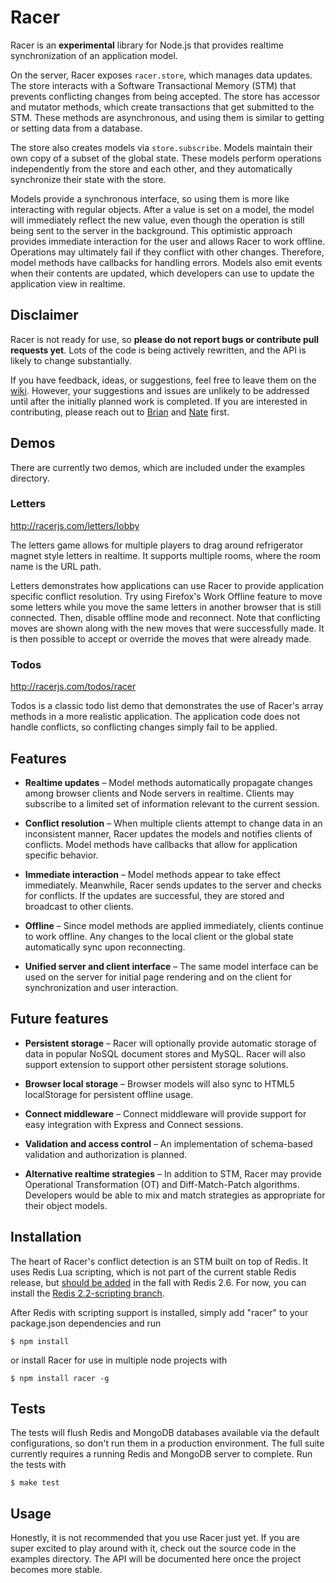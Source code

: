 # Racer

Racer is an **experimental** library for Node.js that provides realtime synchronization of an application model.

On the server, Racer exposes `racer.store`, which manages data updates. The store interacts with a Software Transactional Memory (STM) that prevents conflicting changes from being accepted. The store has accessor and mutator methods, which create transactions that get submitted to the STM. These methods are asynchronous, and using them is similar to getting or setting data from a database.

The store also creates models via `store.subscribe`. Models maintain their own copy of a subset of the global state. These models perform operations independently from the store and each other, and they automatically synchronize their state with the store.

Models provide a synchronous interface, so using them is more like interacting with regular objects. After a value is set on a model, the model will immediately reflect the new value, even though the operation is still being sent to the server in the background. This optimistic approach provides immediate interaction for the user and allows Racer to work offline. Operations may ultimately fail if they conflict with other changes. Therefore, model methods have callbacks for handling errors. Models also emit events when their contents are updated, which developers can use to update the application view in realtime.

## Disclaimer

Racer is not ready for use, so **please do not report bugs or contribute pull requests yet**. Lots of the code is being actively rewritten, and the API is likely to change substantially.

If you have feedback, ideas, or suggestions, feel free to leave them on the [wiki](https://github.com/codeparty/racer/wiki). However, your suggestions and issues are unlikely to be addressed until after the initially planned work is completed. If you are interested in contributing, please reach out to [Brian](https://github.com/bnoguchi) and [Nate](https://github.com/nateps) first.

## Demos

There are currently two demos, which are included under the examples directory.

### Letters

http://racerjs.com/letters/lobby

The letters game allows for multiple players to drag around refrigerator magnet style letters in realtime. It supports multiple rooms, where the room name is the URL path.

Letters demonstrates how applications can use Racer to provide application specific conflict resolution. Try using Firefox's Work Offline feature to move some letters while you move the same letters in another browser that is still connected. Then, disable offline mode and reconnect. Note that conflicting moves are shown along with the new moves that were successfully made. It is then possible to accept or override the moves that were already made.

### Todos

http://racerjs.com/todos/racer

Todos is a classic todo list demo that demonstrates the use of Racer's array methods in a more realistic application. The application code does not handle conflicts, so conflicting changes simply fail to be applied.

## Features

  * **Realtime updates** &ndash; Model methods automatically propagate changes among browser clients and Node servers in realtime. Clients may subscribe to a limited set of information relevant to the current session.

  * **Conflict resolution** &ndash; When multiple clients attempt to change data in an inconsistent manner, Racer updates the models and notifies clients of conflicts. Model methods have callbacks that allow for application specific behavior.

  * **Immediate interaction** &ndash; Model methods appear to take effect immediately. Meanwhile, Racer sends updates to the server and checks for conflicts. If the updates are successful, they are stored and broadcast to other clients.

  * **Offline** &ndash; Since model methods are applied immediately, clients continue to work offline. Any changes to the local client or the global state automatically sync upon reconnecting.

  * **Unified server and client interface** &ndash; The same model interface can be used on the server for initial page rendering and on the client for synchronization and user interaction.

## Future features

  * **Persistent storage** &ndash; Racer will optionally provide automatic storage of data in popular NoSQL document stores and MySQL. Racer will also support extension to support other persistent storage solutions.

  * **Browser local storage** &ndash; Browser models will also sync to HTML5 localStorage for persistent offline usage.

  * **Connect middleware** &ndash; Connect middleware will provide support for easy integration with Express and Connect sessions.

  * **Validation and access control** &ndash; An implementation of schema-based validation and authorization is planned.

  * **Alternative realtime strategies** &ndash; In addition to STM, Racer may provide Operational Transformation (OT) and Diff-Match-Patch algorithms. Developers would be able to mix and match strategies as appropriate for their object models.

## Installation

The heart of Racer's conflict detection is an STM built on top of Redis. It uses Redis Lua scripting, which is not part of the current stable Redis release, but [should be added](http://antirez.com/post/everything-about-redis-24) in the fall with Redis 2.6. For now, you can install the [Redis 2.2-scripting branch](https://github.com/antirez/redis/tree/2.2-scripting).

After Redis with scripting support is installed, simply add "racer" to your package.json dependencies and run

```
$ npm install
```

or install Racer for use in multiple node projects with

```
$ npm install racer -g
```

## Tests

The tests will flush Redis and MongoDB databases available via the default configurations, so don't run them in a production environment. The full suite currently requires a running Redis and MongoDB server to complete. Run the tests with

```
$ make test
```

## Usage

Honestly, it is not recommended that you use Racer just yet. If you are super excited to play around with it, check out the source code in the examples directory. The API will be documented here once the project becomes more stable.

